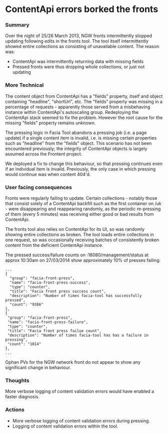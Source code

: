 # ContentApi errors borked the fronts

### Summary

Over the night of 25/26 March 2013, NGW fronts intermittently stopped updating following edits in the fronts tool.
The tool itself intermittently showed entire collections as consisting of unavailable content. The reason was:
* ContentApi was intermittently returning data with missing fields
* Pressed fronts were thus dropping whole collections, or just not updating

### More Technical

The content object from ContentApi has a "fields" property, itself and object containing "headline", "shortUrl", etc.
The "fields" property was missing in a percentage of requests - apparently those served from
a misbehaving instance within ContentApi's autoscaling group. Redeploying the ContentApi stack seemed to fix the problem.
However the root cause for the missing "fields" property remains unknown.

The pressing logic in Facia Tool abandons a pressing job (i.e. a page update) if a single content item is invalid,
i.e. is missing certain properties such as "headline" from the "fields" object.
This scenario has not been encountered previously; the integrity of ContentApi objects is largely assumed across the Frontent project. 

We deployed a fix to change this behaviour, so that pressing continues even if an individual item is invalid. Previously, the only case in which pressing would continue was when content 404'd.

### User facing consequences

Fronts were regularly failing to update. Certain collections - notably those that consist solely of
a ContentApi backfill such as the first container on /uk - were disappearing and reappearing randomly,
as the periodic re-pressing of them (every 5 minutes) was receiving either good or bad results from ContentApi.

The fronts tool also relies on ContentApi for its UI, so was randomly showing entire collections as broken.
The tool loads entire collections in one request, so was occasionally receiving batches of consistently broken content from the deficient ContentApi instance.

The pressed success/failure counts on  <instance hostname>:18080/management/status at approx 10:30am on 27/03/2014 show approximately 10% of presses failing:

```
...
{
  "group": "facia-front-press",
  "name": "facia-front-press-success",
  "type": "counter",
  "title": "Facia front press success count",
  "description": "Number of times facia-tool has successfully pressed",
  "count": "9386"
},
{
 "group": "facia-front-press",
 "name": "facia-front-press-failure",
 "type": "counter",
 "title": "Facia front press failue count",
 "description": "Number of times facia-tool has has a failure in pressing",
 "count": "1014"
},
...
```

Ophan PVs for the NGW network front do not appear to show any significant change in behaviour.


### Thoughts

More verbose logging of content validation errors would have enabled a faster diagnosis.

### Actions

 - More verbose logging of content validation errors during pressing.
 - Logging of content validation errors within the tool.

